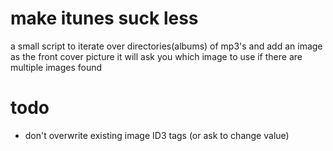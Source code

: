 make itunes suck less
=====================

a small script to iterate over directories(albums) of mp3's and add an image as the front cover picture
it will ask you which image to use if there are multiple images found

todo
====
- don't overwrite existing image ID3 tags (or ask to change value)
